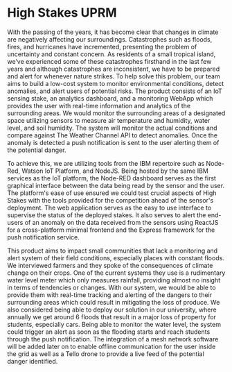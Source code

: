 
# High Stakes UPRM

With the passing of the years, it has become clear that changes in climate are negatively affecting our surroundings. Catastrophes such as floods, fires, and hurricanes have incremented, presenting the problem of uncertainty and constant concern. As residents of a small tropical island, we’ve experienced some of these catastrophes firsthand in the last few years and although catastrophes are inconsistent, we have to be prepared and alert for whenever nature strikes. To help solve this problem, our team aims to build a low-cost system to monitor environmental conditions, detect anomalies, and alert users of potential risks. The product consists of an IoT sensing stake, an analytics dashboard, and a monitoring WebApp which provides the user with real-time information and analytics of the surrounding areas. We would monitor the surrounding areas of a designated space utilizing sensors to measure air temperature and humidity, water level, and soil humidity. The system will monitor the actual conditions and compare against The Weather Channel API to detect anomalies. Once the anomaly is detected a push notification is sent to the user alerting them of the potential danger.

To achieve this, we are utilizing tools from the IBM repertoire such as Node-Red, Watson IoT Platform, and NodeJS. Being hosted by the same IBM services as the IoT platform, the Node-RED dashboard serves as the first graphical interface between the data being read by the sensor and the user. The platform's ease of use ensured we could test crucial aspects of High Stakes with the tools provided for the competition ahead of the sensor's deployment. The web application serves as the easy to use interface to supervise the status of the deployed stakes. It also serves to alert the end-users of an anomaly on the data received from the sensors using ReactJS for a cross-platform minimal frontend and the Express framework for the push notification service.

This product aims to impact small communities that lack a monitoring and alert system of their field conditions, especially places with constant floods. We interviewed farmers and they spoke of the consequences of climate change on their crops. One of the current systems they use is a rudimentary water level meter which only measures rainfall, providing almost no insight in terms of tendencies or changes. With our system, we would be able to provide them with real-time tracking and alerting of the dangers to their surrounding areas which could result in mitigating the loss of produce. We also considered being able to deploy our solution in our university, where annually we get around 6 floods that result in a major loss of property for students, especially cars. Being able to monitor the water level, the system could trigger an alert as soon as the flooding starts and reach students through the push notification. The integration of a mesh network software will be added later on to enable offline communication for the user inside the grid as well as a Tello drone to provide a live feed of the potential danger identified.
